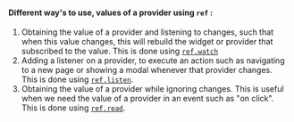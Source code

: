 #### Different way's to use, values of a provider using `ref` :
1. Obtaining the value of a provider and listening to changes, such that when this value changes, this will rebuild the widget or provider that subscribed to the value. This is done using [`ref.watch`](./ref.watch)
2. Adding a listener on a provider, to execute an action such as navigating to a new page or showing a modal whenever that provider changes. This is done using [`ref.listen`](./ref.listen).
3. Obtaining the value of a provider while ignoring changes. This is useful when we need the value of a provider in an event such as "on click". This is done using [`ref.read`](./ref.read).